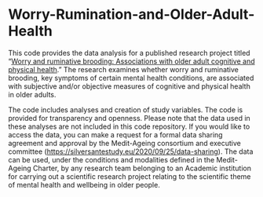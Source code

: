 # Worry-Rumination-and-Older-Adult-Health

This code provides the data analysis for a published research project titled “[Worry and ruminative brooding: Associations with older adult cognitive and physical health](https://doi.org/10.3389/fpsyg.2024.1332398).” The research examines whether worry and ruminative brooding, key symptoms of certain mental health conditions, are associated with subjective and/or objective measures of cognitive and physical health in older adults. 

The code includes analyses and creation of study variables. The code is provided for transparency and openness. Please note that the data used in these analyses are not included in this code repository. If you would like to access the data, you can make a request for a formal data sharing agreement and approval by the Medit-Ageing consortium and executive committee (https://silversantestudy.eu/2020/09/25/data-sharing). The data can be used, under the conditions and modalities defined in the Medit-Ageing Charter, by any research team belonging to an Academic institution for carrying out a scientific research project relating to the scientific theme of mental health and wellbeing in older people. 
